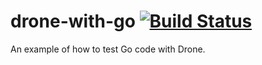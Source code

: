 # drone-with-go [![Build Status](http://drone.polygon.pl/api/badges/genjusz/drone-with-go/status.svg)](http://drone.polygon.pl/genjusz/drone-with-go)

An example of how to test Go code with Drone.
